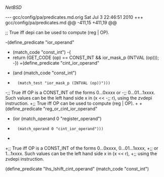 $NetBSD$

--- gcc/config/pa/predicates.md.orig	Sat Jul  3 22:46:51 2010
+++ gcc/config/pa/predicates.md
@@ -411,15 +411,19 @@
 
 ;; True iff depi can be used to compute (reg | OP).
 
-(define_predicate "ior_operand"
-  (match_code "const_int")
-{
-  return (GET_CODE (op) == CONST_INT && ior_mask_p (INTVAL (op)));
-})
+(define_predicate "cint_ior_operand"
+  (and (match_code "const_int")
+       (match_test "ior_mask_p (INTVAL (op))")))
 
-;; True iff OP is a CONST_INT of the forms 0...0xxxx or
-;; 0...01...1xxxx. Such values can be the left hand side x in (x <<
-;; r), using the zvdepi instruction.
+;; True iff OP can be used to compute (reg | OP).
+
+(define_predicate "reg_or_cint_ior_operand"
+  (ior (match_operand 0 "register_operand")
+       (match_operand 0 "cint_ior_operand")))
+
+;; True iff OP is a CONST_INT of the forms 0...0xxxx, 0...01...1xxxx,
+;; or 1...1xxxx. Such values can be the left hand side x in (x << r),
+;; using the zvdepi instruction.
 
 (define_predicate "lhs_lshift_cint_operand"
   (match_code "const_int")
